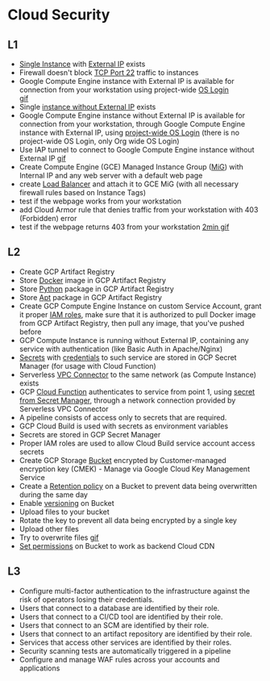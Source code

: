 # Cloud Security  
## L1  
- [Single Instance](https://github.com/o-lenczyk/peex/blob/main/CloudSecurity/vm.tf#L6) with [External IP](https://github.com/o-lenczyk/peex/blob/main/CloudSecurity/vm.tf#L31) exists
- Firewall doesn't block [TCP Port 22](https://github.com/o-lenczyk/peex/blob/main/CloudSecurity/firewall.tf#L1) traffic to instances
- Google Compute Engine instance with External IP is available for connection from your workstation using project-wide [OS Login](https://github.com/o-lenczyk/peex/blob/main/CloudSecurity/os_login.tf#L1)  
[gif](gifs/os-login.gif)
- Single [instance without External IP](https://github.com/o-lenczyk/peex/blob/main/CloudSecurity/vm.tf#L43) exists
- Google Compute Engine instance without External IP is available for connection from your workstation, through Google Compute Engine instance with External IP, using [project-wide OS Login](https://github.com/o-lenczyk/peex/blob/main/CloudSecurity/vm.tf#L59) (there is no project-wide OS Login, only Org wide OS Login)
- Use IAP tunnel to connect to Google Compute Engine instance without External IP [gif](gifs/iap.gif)
- Create Compute Engine (GCE) Managed Instance Group ([MiG](https://github.com/o-lenczyk/peex/blob/main/CloudSecurity/mig.tf#L25)) with Internal IP and any web server with a default web page
- create [Load Balancer](https://github.com/o-lenczyk/peex/blob/main/CloudSecurity/load_balacer.tf#L41) and attach it to GCE MiG (with all necessary firewall rules based on Instance Tags)
- test if the webpage works from your workstation
- add Cloud Armor rule that denies traffic from your workstation with 403 (Forbidden) error
- test if the webpage returns 403 from your workstation [2min gif](https://github.com/o-lenczyk/peex/blob/main/CloudSecurity/load_balacer.tf#L41)

## L2  
- Create GCP Artifact Registry
- Store [Docker](https://github.com/o-lenczyk/peex/blob/main/CloudSecurity/load_balacer.tf#L41) image in GCP Artifact Registry
- Store [Python](https://github.com/o-lenczyk/peex/blob/main/CloudSecurity/load_balacer.tf#L41) package in GCP Artifact Registry
- Store [Apt](https://github.com/o-lenczyk/peex/blob/main/CloudSecurity/load_balacer.tf#L41) package in GCP Artifact Registry
- Create GCP Compute Engine Instance on custom Service Account, grant it proper [IAM roles](https://github.com/o-lenczyk/peex/blob/main/CloudSecurity/load_balacer.tf#L41), make sure that it is authorized to pull Docker image from GCP Artifact Registry, then pull any image, that you've pushed before
- GCP Compute Instance is running without External IP, containing any service with authentication (like Basic Auth in Apache/Nginx)
- [Secrets](https://github.com/o-lenczyk/peex/blob/main/CloudSecurity/secret_manager.tf#L6) with [credentials](https://github.com/o-lenczyk/peex/blob/main/CloudSecurity/scripts/startup.sh#L1) to such service are stored in GCP Secret Manager (for usage with Cloud Function)
- Serverless [VPC Connector](https://github.com/o-lenczyk/peex/blob/main/CloudSecurity/vpc_access.tf#L13) to the same network (as Compute Instance) exists
- GCP [Cloud Function](https://github.com/o-lenczyk/peex/blob/main/CloudSecurity/function.tf#L46) authenticates to service from point 1, using [secret from Secret Manager](https://github.com/o-lenczyk/peex/blob/main/CloudSecurity/src/main.py#L22), through a network connection provided by Serverless VPC Connector
- A pipeline consists of access only to secrets that are required.
- GCP Cloud Build is used with secrets as environment variables
- Secrets are stored in GCP Secret Manager
- Proper IAM roles are used to allow Cloud Build service account access secrets
- Create GCP Storage [Bucket](https://github.com/o-lenczyk/peex/blob/main/CloudSecurity/storage.tf#L35) encrypted by Customer-managed encryption key (CMEK) - Manage via Google Cloud Key Management Service
- Create a [Retention policy](https://github.com/o-lenczyk/peex/blob/main/CloudSecurity/storage.tf#L39) on a Bucket to prevent data being overwritten during the same day
- Enable [versioning](https://github.com/o-lenczyk/peex/blob/main/CloudSecurity/storage.tf#L43) on Bucket
- Upload files to your bucket
- Rotate the key to prevent all data being encrypted by a single key
- Upload other files
- Try to overwrite files [gif](gifs/keys-versioning.gif)
- [Set permissions](https://github.com/o-lenczyk/peex/blob/main/CloudSecurity/storage.tf#L52) on Bucket to work as backend Cloud CDN

## L3
- Configure multi-factor authentication to the infrastructure against the risk of operators losing their credentials.
- Users that connect to a database are identified by their role.
- Users that connect to a CI/CD tool are identified by their role.
- Users that connect to an SCM are identified by their role.
- Users that connect to an artifact repository are identified by their role.
- Services that access other services are identified by their roles.
- Security scanning tests are automatically triggered in a pipeline
- Configure and manage WAF rules across your accounts and applications

